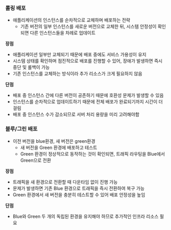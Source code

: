 ### 롤링 배포
* 애플리케이션의 인스턴스를 순차적으로 교체하며 배포하는 전략
  * 기존 버전의 일부 인스턴스를 새로운 버전으로 교체한 뒤, 시스템 안정성이 확인되면 다른 인스턴스들을 차례로 업데이트

**장점** 
* 애플리케이션 일부만 교체되기 때문에 배포 중에도 서비스 가용성이 유지 
* 시스템 상태를 확인하며 점진적으로 배포를 진행할 수 있어, 장애가 발생하면 즉시 중단 및 롤백이 가능
* 기존 인스턴스를 교체하는 방식이라 추가 리소스가 크게 필요하지 않음

**단점**
* 배포 중 인스턴스 간에 다른 버전이 공존하기 때문에 호환성 문제가 발생할 수 있음
* 인스턴스를 순차적으로 업데이트하기 때문에 전체 배포가 완료되기까지 시간이 더 걸림
* 배포 중 인스턴스 수가 감소되므로 서버 처리 용량을 미리 고려해야함

### 블루/그린 배포
* 이전 버전을 blue환경, 새 버전은 green환경
  * 새 버전을 Green 환경에 배포하고 테스트
  * Green 환경이 정상적으로 동작하는 것이 확인되면, 트래픽 라우팅을 Blue에서 Green으로 전환

**장점**
* 트래픽을 새 환경으로 전환할 때 다운타임 없이 진행 가능
* 문제가 발생하면 기존 Blue 환경으로 트래픽을 즉시 전환하여 복구 가능
* Green 환경에서 새 버전을 충분히 테스트할 수 있어 배포 안정성을 높임

**단점**
* Blue와 Green 두 개의 독립된 환경을 유지해야 하므로 추가적인 인프라 리소스 필요